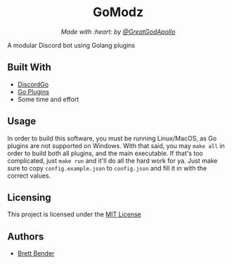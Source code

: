 <h1 align="center">GoModz</h1>
<p align="center"><i>Made with :heart: by <a href="https://github.com/GreatGodApollo">@GreatGodApollo</a></i></p>

A modular Discord bot using Golang plugins

## Built With
- [DiscordGo](https://github.com/bwmarrin/discordgo)
- [Go Plugins](https://golang.org/pkg/plugin/)
- Some time and effort

## Usage
In order to build this software, you must be running Linux/MacOS, as Go plugins are not supported on Windows.
With that said, you may `make all` in order to build both all plugins, and the main executable.
If that's too complicated, just `make run` and it'll do all the hard work for ya. Just make sure to
copy `config.example.json` to `config.json` and fill it in with the correct values.

## Licensing

This project is licensed under the [MIT License](https://choosealicense.com/licenses/mit/)

## Authors

* [Brett Bender](https://github.com/GreatGodApollo)